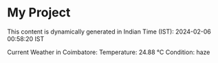 # My Project

This content is dynamically generated in Indian Time (IST): 2024-02-06 00:58:20 IST


Current Weather in Coimbatore:
Temperature: 24.88 °C
Condition: haze
